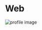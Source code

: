 # Web
 <div class="img-container">
            <img src="3.jpg" alt="profile image">
        </div>
